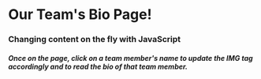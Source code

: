 # Our Team's Bio Page!
### Changing content on the fly with JavaScript

##### Once on the page, click on a team member's name to update the IMG tag accordingly and to read the bio of that team member.
